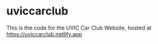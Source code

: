 # uviccarclub
This is the code for the UVIC Car Club Website, hosted at https://uviccarclub.netlify.app
